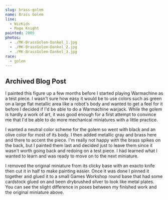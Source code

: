 ```yaml
---
slug: brass-golem
name: Brass Golem
line:
  - WizKids
  - Mage Knight
painted: 2005
photos:
  - ./MK-BrassGolem-Dankel_1.jpg
  - ./MK-BrassGolem-Dankel_2.jpg
  - ./MK-BrassGolem-Dankel_3.jpg
race:
  - golem
---
```


## Archived Blog Post

I painted this figure up a few months before I started playing Warmachine as a test piece. I wasn't sure how easy it would be to use colors such as green on a large flat metallic area like a robot's body and wanted to get a feel for it before I decided if I'd be able to do a Warmachine warjack. While the golem is hardly a work of art, it was good enough for a first attempt to convince me that I'd be able to do more mechanical miniatures with a little practice.

I wanted a neutral color scheme for the golem so went with black and an olive color for most of its body. I then added metallic gray and brass here and there to accent the piece. I'm really not happy with the brass spikes on the back, but I painted them last and decided just to leave them since it wasn't worth going back and redoing on a test piece. I had learned what I wanted to learn and was ready to move on to the next miniature.

I removed the original miniature from its clicky base with an exacto knife then cut it in half to make painting easier. Once it was done I pinned it together and glued it to a small Games Workshop round base that had some cardstock glued on and been drybrushed silver to look like metal plates. You can see the slight difference in poses between my finished work and the original miniature above.
